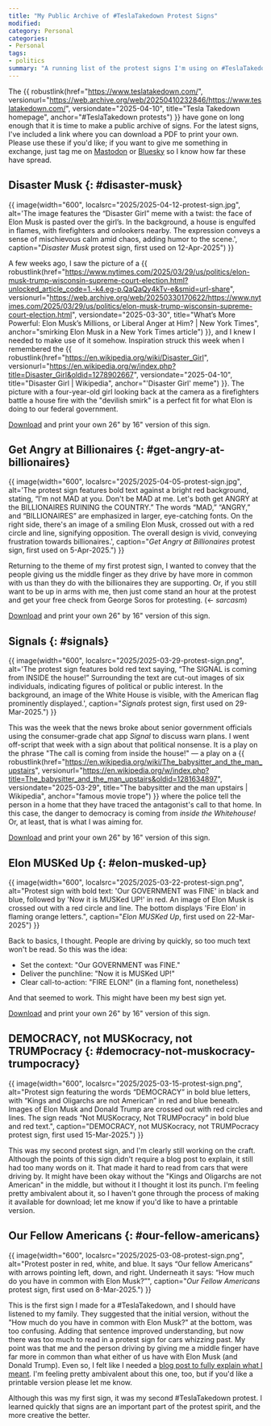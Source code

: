 ```yaml
---
title: "My Public Archive of #TeslaTakedown Protest Signs"
modified: 
category: Personal
categories:
- Personal
tags:
- politics
summary: "A running list of the protest signs I'm using on #TeslaTakedown days. Many of them include links to PDFs that you can download to make your own."
---
```


The {{ robustlink(href="https://www.teslatakedown.com/", versionurl="https://web.archive.org/web/20250410232846/https://www.teslatakedown.com/", versiondate="2025-04-10", title="Tesla Takedown homepage", anchor="#TeslaTakedown protests") }} have gone on long enough that it is time to make a public archive of signs. 
For the latest signs, I've included a link where you can download a PDF to print your own. 
Please use these if you'd like; if you want to give me something in exchange, just tag me on [Mastodon](https://code4lib.social/@dltj/) or [Bluesky](https://bsky.app/profile/dltj.org/) so I know how far these have spread. 


## Disaster Musk {: #disaster-musk}

{{ image(width="600", localsrc="2025/2025-04-12-protest-sign.jpg", alt='The image features the &ldquo;Disaster Girl&rdquo; meme with a twist: the face of Elon Musk is pasted over the girl’s. In the background, a house is engulfed in flames, with firefighters and onlookers nearby. The expression conveys a sense of mischievous calm amid chaos, adding humor to the scene.', caption="<i>Disaster Musk</i> protest sign, first used on 12-Apr-2025") }} 

A few weeks ago, I saw the picture of a  {{ robustlink(href="https://www.nytimes.com/2025/03/29/us/politics/elon-musk-trump-wisconsin-supreme-court-election.html?unlocked_article_code=1.-k4.eg-p.QaQaQy4kTv-e&smid=url-share", versionurl="https://web.archive.org/web/20250330170622/https://www.nytimes.com/2025/03/29/us/politics/elon-musk-trump-wisconsin-supreme-court-election.html", versiondate="2025-03-30", title="What’s More Powerful: Elon Musk’s Millions, or Liberal Anger at Him? | New York Times", anchor="smirking Elon Musk in a New York Times article") }}, and I knew I needed to make use of it somehow. 
Inspiration struck this week when I remembered the {{ robustlink(href="https://en.wikipedia.org/wiki/Disaster_Girl", versionurl="https://en.wikipedia.org/w/index.php?title=Disaster_Girl&oldid=1278902667", versiondate="2025-04-10", title="Disaster Girl | Wikipedia", anchor="'Disaster Girl' meme") }}. 
The picture with a four-year-old girl looking back at the camera as a firefighters battle a house fire with the "devilish smirk" is a perfect fit for what Elon is doing to our federal government.

[Download](https://dltj.org/assets/attachments/Disaster%20Musk%20protest%20sign.pdf) and print your own 26" by 16" version of this sign.


## Get Angry at Billionaires {: #get-angry-at-billionaires}

{{ image(width="600", localsrc="2025/2025-04-05-protest-sign.jpg", alt='The protest sign features bold text against a bright red background, stating, &ldquo;I&apos;m not MAD at you. Don&apos;t be MAD at me. Let&apos;s both get ANGRY at the BILLIONAIRES RUINING the COUNTRY.&rdquo; The words &ldquo;MAD,&rdquo; &ldquo;ANGRY,&rdquo; and &ldquo;BILLIONAIRES&rdquo; are emphasized in larger, eye-catching fonts. On the right side, there&apos;s an image of a smiling Elon Musk, crossed out with a red circle and line, signifying opposition. The overall design is vivid, conveying frustration towards billionaires.', caption="<i>Get Angry at Billionaires</i> protest sign, first used on 5-Apr-2025.") }} 

Returning to the theme of my first protest sign, I wanted to convey that the people giving us the middle finger as they drive by have more in common with us than they do with the billionaires they are supporting. 
Or, if you still want to be up in arms with me, then just come stand an hour at the protest and get your free check from George Soros for protesting. (← <i>sarcasm</i>)

[Download](https://dltj.org/assets/attachments/Get%20Angry%20at%20Billionaires%20protest%20sign.pdf) and print your own 26" by 16" version of this sign.


## Signals {: #signals}

{{ image(width="600", localsrc="2025/2025-03-29-protest-sign.png", alt='The protest sign features bold red text saying, &ldquo;The SIGNAL is coming from INSIDE the house!&rdquo; Surrounding the text are cut-out images of six individuals, indicating figures of political or public interest. In the background, an image of the White House is visible, with the American flag prominently displayed.', caption="<i>Signals</i> protest sign, first used on 29-Mar-2025.") }} 

This was the week that the news broke about senior government officials using the consumer-grade chat app <em>Signal</em> to discuss warn plans. 
I went off-script that week with a sign about that political nonsense. 
It is a play on the phrase "The call is coming from inside the house!" — a play on a {{ robustlink(href="https://en.wikipedia.org/wiki/The_babysitter_and_the_man_upstairs", versionurl="https://en.wikipedia.org/w/index.php?title=The_babysitter_and_the_man_upstairs&oldid=1281634897", versiondate="2025-03-29", title="The babysitter and the man upstairs | Wikipedia", anchor="famous movie trope") }} where the police tell the person in a home that they have traced the antagonist's call to that home. 
In this case, the danger to democracy is coming from _inside the Whitehouse!_ 
Or, at least, that is what I was aiming for. 

[Download](https://dltj.org/assets/attachments/Signal%20protest%20sign.pdf) and print your own 26" by 16" version of this sign.


## Elon MUSKed Up {: #elon-musked-up}

{{ image(width="600", localsrc="2025/2025-03-22-protest-sign.png", alt="Protest sign with bold text: 'Our GOVERNMENT was FINE' in black and blue, followed by 'Now it is MUSKed UP!' in red. An image of Elon Musk is crossed out with a red circle and line. The bottom displays 'Fire Elon' in flaming orange letters.", caption="<i>Elon MUSKed Up</i>, first used on 22-Mar-2025") }} 

Back to basics, I thought. 
People are driving by quickly, so too much text won't be read. 
So this was the idea:

- Set the context: "Our GOVERNMENT was FINE."
- Deliver the punchline: "Now it is MUSKed UP!"
- Clear call-to-action: "FIRE ELON!" (in a flaming font, nonetheless)

And that seemed to work.
This might have been my best sign yet.

[Download](https://dltj.org/assets/attachments/Elon%20MUSKed%20Up%20protest%20sign.pdf) and print your own 26" by 16" version of this sign.


## DEMOCRACY, not MUSKocracy, not TRUMPocracy {: #democracy-not-muskocracy-trumpocracy}

{{ image(width="600", localsrc="2025/2025-03-15-protest-sign.png", alt="Protest sign featuring the words &ldquo;DEMOCRACY&rdquo; in bold blue letters, with &ldquo;Kings and Oligarchs are not American&rdquo; in red and blue beneath. Images of Elon Musk and Donald Trump are crossed out with red circles and lines. The sign reads &ldquo;Not MUSKocracy, Not TRUMPocracy&rdquo; in bold blue and red text.", caption="DEMOCRACY, not MUSKocracy, not TRUMPocracy protest sign, first used 15-Mar-2025.") }} 

This was my second protest sign, and I'm clearly still working on the craft. 
Although the points of this sign didn't require a blog post to explain, it still had too many words on it. 
That made it hard to read from cars that were driving by. 
It might have been okay without the "Kings and Oligarchs are not American" in the middle, but without it I thought it lost its punch. 
I'm feeling pretty ambivalent about it, so I haven't gone through the process of making it available for download; let me know if you'd like to have a printable version.


## Our Fellow Americans {: #our-fellow-americans}

{{ image(width="600", localsrc="2025/2025-03-08-protest-sign.png", alt="Protest poster in red, white, and blue. It says “Our fellow Americans” with arrows pointing left, down, and right. Underneath it says: “How much do you have in common with Elon Musk?”", caption="<i>Our Fellow Americans</i> protest sign, first used on 8-Mar-2025.") }} 

This is the first sign I made for a #TeslaTakedown, and I should have listened to my family. 
They suggested that the initial version, without the "How much do you have in common with Elon Musk?" at the bottom, was too confusing. 
Adding that sentence improved understanding, but now there was too much to read in a protest sign for cars whizzing past. 
My point was that me and the person driving by giving me a middle finger have far more in common than what either of us have with Elon Musk (and Donald Trump). 
Even so, I felt like I needed a [blog post to fully explain what I meant]({filename}2025-03-08-tesla-takedown-march-8).
I'm feeling pretty ambivalent about this one, too, but if you'd like a printable version please let me know.

Although this was my first sign, it was my second #TeslaTakedown protest. 
I learned quickly that signs are an important part of the protest spirit, and the more creative the better.
